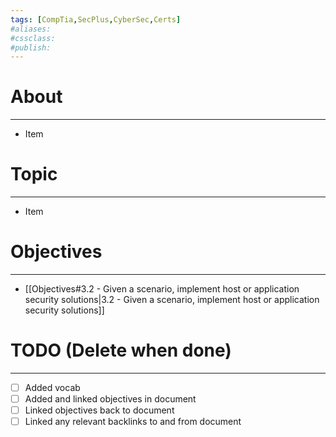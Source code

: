 ```yaml
---
tags: [CompTia,SecPlus,CyberSec,Certs]
#aliases:
#cssclass:
#publish:
---
```


# About
---
- Item

# Topic
---
- Item

# Objectives
---
- [[Objectives#3.2 - Given a scenario, implement host or application security solutions|3.2 - Given a scenario, implement host or application security solutions]]

# TODO (Delete when done)
---
- [ ] Added vocab
- [ ] Added and linked objectives in document
- [ ] Linked objectives back to document
- [ ] Linked any relevant backlinks to and from document